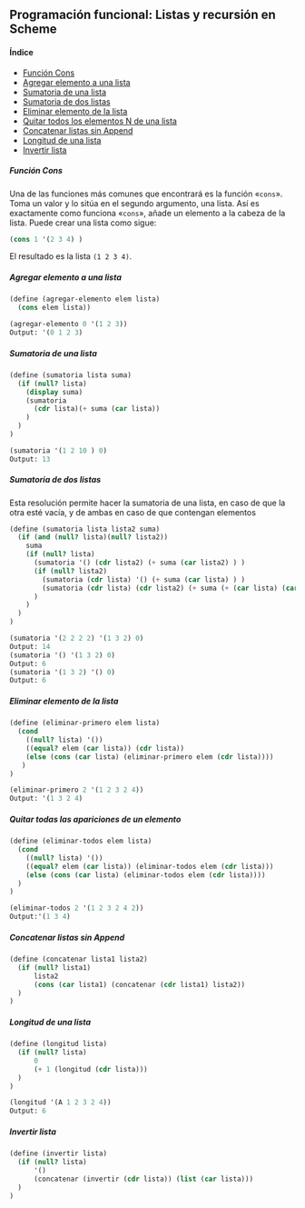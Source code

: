 ## Programación funcional: Listas y recursión en Scheme

#### Índice
- [Función Cons](#función-cons)
- [Agregar elemento a una lista](#agregar-elemento-a-una-lista)
- [Sumatoria de una lista](#sumatoria-de-una-lista)
- [Sumatoria de dos listas](#sumatoria-de-dos-listas)
- [Eliminar elemento de la lista](#eliminar-elemento-de-la-lista)
- [Quitar todos los elementos N de una lista](#quitar-todas-las-apariciones-de-un-elemento)
- [Concatenar listas sin Append](#concatenar-listas-sin-append)
- [Longitud de una lista](#longitud-de-una-lista)
- [Invertir lista](#invertir-lista)

##### Función Cons
Una de las funciones más comunes que encontrará es la función «`cons`». Toma un valor y lo sitúa en el segundo argumento, una lista.
Así es exactamente como funciona «`cons`», añade un elemento a la cabeza de la lista. Puede crear una lista como sigue:

```scheme
(cons 1 '(2 3 4) )
```
El resultado es la lista `(1 2 3 4)`.


##### Agregar elemento a una lista
```scheme
(define (agregar-elemento elem lista)
  (cons elem lista))
```
```scheme
(agregar-elemento 0 '(1 2 3))
Output: '(0 1 2 3)
```

##### Sumatoria de una lista
```scheme
(define (sumatoria lista suma) 
  (if (null? lista) 
    (display suma) 
    (sumatoria  
      (cdr lista)(+ suma (car lista)) 
    ) 
  ) 
)
```
```scheme
(sumatoria '(1 2 10 ) 0) 
Output: 13
```

##### Sumatoria de dos listas
Esta resolución permite hacer la sumatoria de una lista, en caso de que la otra esté vacía, y de ambas en caso de que contengan elementos
```scheme
(define (sumatoria lista lista2 suma) 
  (if (and (null? lista)(null? lista2))
    suma
    (if (null? lista)
      (sumatoria '() (cdr lista2) (+ suma (car lista2) ) )
      (if (null? lista2)
        (sumatoria (cdr lista) '() (+ suma (car lista) ) )
        (sumatoria (cdr lista) (cdr lista2) (+ suma (+ (car lista) (car lista2) ) ) )
      )
    )
  )
)
```
```scheme
(sumatoria '(2 2 2 2) '(1 3 2) 0)
Output: 14
(sumatoria '() '(1 3 2) 0)
Output: 6
(sumatoria '(1 3 2) '() 0)
Output: 6
```
##### Eliminar elemento de la lista
```scheme
(define (eliminar-primero elem lista)
  (cond
    ((null? lista) '())                   
    ((equal? elem (car lista)) (cdr lista)) 
    (else (cons (car lista) (eliminar-primero elem (cdr lista))))
   )
)
```
```scheme
(eliminar-primero 2 '(1 2 3 2 4))
Output: '(1 3 2 4)
```

##### Quitar todas las apariciones de un elemento
```scheme
(define (eliminar-todos elem lista)
  (cond
    ((null? lista) '())                   
    ((equal? elem (car lista)) (eliminar-todos elem (cdr lista))) 
    (else (cons (car lista) (eliminar-todos elem (cdr lista))))
  )
) 
```
```scheme
(eliminar-todos 2 '(1 2 3 2 4 2))
Output:'(1 3 4)
```


##### Concatenar listas sin Append
```scheme
(define (concatenar lista1 lista2)
  (if (null? lista1)
      lista2
      (cons (car lista1) (concatenar (cdr lista1) lista2))
  )
)
```
##### Longitud de una lista
```scheme
(define (longitud lista)
  (if (null? lista)
      0
      (+ 1 (longitud (cdr lista)))
  )
)
```
```scheme
(longitud '(A 1 2 3 2 4))
Output: 6
```
##### Invertir lista
```scheme
(define (invertir lista)
  (if (null? lista)
      '()
      (concatenar (invertir (cdr lista)) (list (car lista)))
  )
)
```
